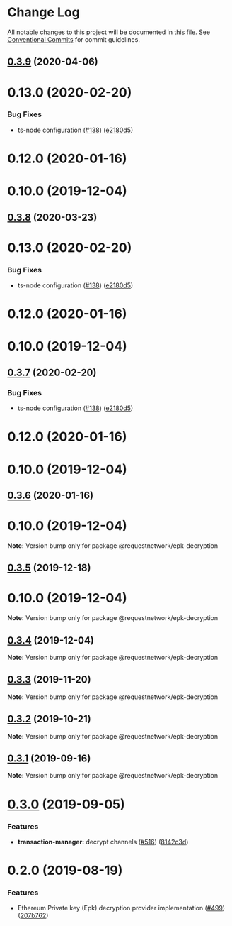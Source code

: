 # Change Log

All notable changes to this project will be documented in this file.
See [Conventional Commits](https://conventionalcommits.org) for commit guidelines.

## [0.3.9](https://github.com/RequestNetwork/requestNetwork/compare/@requestnetwork/epk-decryption@0.3.3...@requestnetwork/epk-decryption@0.3.9) (2020-04-06)



# 0.13.0 (2020-02-20)


### Bug Fixes

* ts-node configuration ([#138](https://github.com/RequestNetwork/requestNetwork/issues/138)) ([e2180d5](https://github.com/RequestNetwork/requestNetwork/commit/e2180d507bd87116fdeb3466690b6df0c5187976))



# 0.12.0 (2020-01-16)



# 0.10.0 (2019-12-04)





## [0.3.8](https://github.com/RequestNetwork/requestNetwork/compare/@requestnetwork/epk-decryption@0.3.3...@requestnetwork/epk-decryption@0.3.8) (2020-03-23)



# 0.13.0 (2020-02-20)


### Bug Fixes

* ts-node configuration ([#138](https://github.com/RequestNetwork/requestNetwork/issues/138)) ([e2180d5](https://github.com/RequestNetwork/requestNetwork/commit/e2180d507bd87116fdeb3466690b6df0c5187976))



# 0.12.0 (2020-01-16)



# 0.10.0 (2019-12-04)





## [0.3.7](https://github.com/RequestNetwork/requestNetwork/compare/@requestnetwork/epk-decryption@0.3.3...@requestnetwork/epk-decryption@0.3.7) (2020-02-20)


### Bug Fixes

* ts-node configuration ([#138](https://github.com/RequestNetwork/requestNetwork/issues/138)) ([e2180d5](https://github.com/RequestNetwork/requestNetwork/commit/e2180d507bd87116fdeb3466690b6df0c5187976))



# 0.12.0 (2020-01-16)



# 0.10.0 (2019-12-04)





## [0.3.6](https://github.com/RequestNetwork/requestNetwork/compare/@requestnetwork/epk-decryption@0.3.3...@requestnetwork/epk-decryption@0.3.6) (2020-01-16)



# 0.10.0 (2019-12-04)

**Note:** Version bump only for package @requestnetwork/epk-decryption





## [0.3.5](https://github.com/RequestNetwork/requestNetwork/compare/@requestnetwork/epk-decryption@0.3.3...@requestnetwork/epk-decryption@0.3.5) (2019-12-18)



# 0.10.0 (2019-12-04)

**Note:** Version bump only for package @requestnetwork/epk-decryption





## [0.3.4](https://github.com/RequestNetwork/requestNetwork/compare/@requestnetwork/epk-decryption@0.3.3...@requestnetwork/epk-decryption@0.3.4) (2019-12-04)

**Note:** Version bump only for package @requestnetwork/epk-decryption





## [0.3.3](https://github.com/RequestNetwork/requestNetwork/compare/@requestnetwork/epk-decryption@0.3.2...@requestnetwork/epk-decryption@0.3.3) (2019-11-20)

**Note:** Version bump only for package @requestnetwork/epk-decryption





## [0.3.2](https://github.com/RequestNetwork/requestNetwork/compare/@requestnetwork/epk-decryption@0.3.1...@requestnetwork/epk-decryption@0.3.2) (2019-10-21)

**Note:** Version bump only for package @requestnetwork/epk-decryption






## [0.3.1](https://github.com/RequestNetwork/requestNetwork/compare/@requestnetwork/epk-decryption@0.3.0...@requestnetwork/epk-decryption@0.3.1) (2019-09-16)

**Note:** Version bump only for package @requestnetwork/epk-decryption





# [0.3.0](https://github.com/RequestNetwork/requestNetwork/compare/@requestnetwork/epk-decryption@0.2.0...@requestnetwork/epk-decryption@0.3.0) (2019-09-05)


### Features

* **transaction-manager:** decrypt channels  ([#516](https://github.com/RequestNetwork/requestNetwork/issues/516)) ([8142c3d](https://github.com/RequestNetwork/requestNetwork/commit/8142c3d))






# 0.2.0 (2019-08-19)


### Features

* Ethereum Private key (Epk) decryption provider implementation ([#499](https://github.com/RequestNetwork/requestNetwork/issues/499)) ([207b762](https://github.com/RequestNetwork/requestNetwork/commit/207b762))
